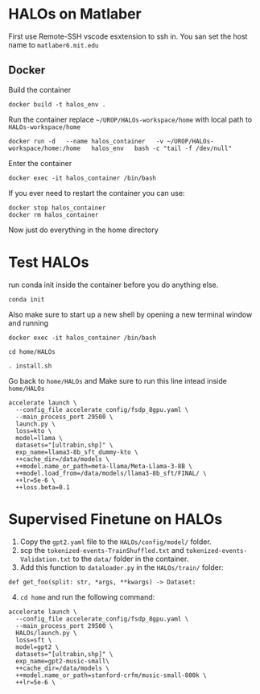 # HALOs on Matlaber
First use Remote-SSH vscode esxtension to ssh in. You san set the host name to `matlaber6.mit.edu`

## Docker
Build the container
```
docker build -t halos_env .
```
Run the container
replace `~/UROP/HALOs-workspace/home` with local path to `HALOs-workspace/home` 
```
docker run -d   --name halos_container   -v ~/UROP/HALOs-workspace/home:/home   halos_env   bash -c "tail -f /dev/null"
```
Enter the container
```
docker exec -it halos_container /bin/bash
```

If you ever need to restart the container you can use:
```
docker stop halos_container
docker rm halos_container
```

Now just do everything in the home directory

# Test HALOs
run conda init inside the container before you do anything else. 
```
conda init
```
Also make sure to start up a new shell by opening a new terminal window and running
```
docker exec -it halos_container /bin/bash
```

```
cd home/HALOs
```

```
. install.sh
```

Go back to `home/HALOs` and Make sure to run this line intead inside `home/HALOs`
```
accelerate launch \
  --config_file accelerate_config/fsdp_8gpu.yaml \
  --main_process_port 29500 \
  launch.py \
  loss=kto \
  model=llama \
  datasets="[ultrabin,shp]" \
  exp_name=llama3-8b_sft_dummy-kto \
  ++cache_dir=/data/models \
  ++model.name_or_path=meta-llama/Meta-Llama-3-8B \
  ++model.load_from=/data/models/llama3-8b_sft/FINAL/ \
  ++lr=5e-6 \
  ++loss.beta=0.1
```


# Supervised Finetune on HALOs
1. Copy the `gpt2.yaml` file to the `HALOs/config/model/` folder.
2. scp the `tokenized-events-TrainShuffled.txt` and `tokenized-events-Validation.txt` to the `data/` folder in the container.
3. Add this function to `dataloader.py` in the `HALOs/train/` folder:
```
def get_foo(split: str, *args, **kwargs) -> Dataset:
```


4. `cd home` and run the following command:
```
accelerate launch \
  --config_file accelerate_config/fsdp_8gpu.yaml \
  --main_process_port 29500 \
  HALOs/launch.py \
  loss=sft \
  model=gpt2 \
  datasets="[ultrabin,shp]" \
  exp_name=gpt2-music-small\
  ++cache_dir=/data/models \
  ++model.name_or_path=stanford-crfm/music-small-800k \
  ++lr=5e-6 \
```


